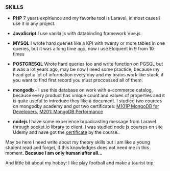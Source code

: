 ### __SKILLS__

- **PHP** 7 years expirience and my favorite tool is Laravel, in most cases i use it in any project.

- **JavaScript** I use vanila js with databinding framework Vue.js

- **MYSQL** I  wrote hard queries like a KPI with twenty or more tables in one queries, but it was a long time ago, now i use Eloquent in 9 from 10 times

- **POSTGRESQL** Wrote hard queries too and write function on PGSQL but it was a lot years ago, may be now I need some practice, because my head get a lot of information every day and my brains work like stack, if you want to find first record you must proccessed all of them.

- **mongodb** - I use this database on work with e-commerce catalog, because every product has  unique count and values of properties and it is quite useful to introduce they like a document. I studied two cources on mongodby academy and got two certificates: [M101P MongoDB for Developers](https://university.mongodb.com/course_completion/2a32ff33808a4daf8dd26d0be16f0e6d), [M201: MongoDB Performance](https://university.mongodb.com/course_completion/4092da1bd694484c8fe66ff3baa662e4)

- **nodejs** I have some experience broadcasting message from Laravel through socket.io library to client. I was studied node js courses on site Udemy and have got the [certificate](https://www.udemy.com/certificate/UC-PIILQ1LG/) by the course..

May be here I need write about my theory skills but I am like a young student read and forget, if this knowledges  does not need me in this moment. __Because I am only human after all...__

And little bit about my hobby: I like play football and make a tourist trip
